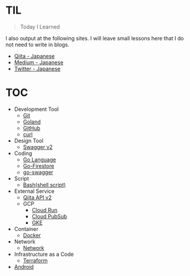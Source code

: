 # TIL
> Today I Learned

I also output at the following sites.
I will leave small lessons here that I do not need to write in blogs.

* [Qiita - Japanese](https://qiita.com/laqiiz)
* [Medium - Japanese](https://medium.com/@laqiiz)
* [Twitter - Japanese](https://twitter.com/laqiiz)


# TOC

* Development Tool
  * [Git](git.md)
  * [Goland](goland.md)
  * [GitHub](github.md)
  * [curl](curl.md)
* Design Tool
  * [Swagger v2](swagger-v2.md)
* Coding
  * [Go Language](golang.md)
  * [Go-Firestore](go-firestore.md)
  * [go-swagger](go-swagger.md)
* Script
  * [Bash(shell script)](bash.md)
* External Service
  * [Qiita API v2](qiita_api.md)
  * GCP
    * [Cloud Run](CloudRun.md)
    * [Cloud PubSub](CloudPubSub.md)
    * [GKE](GKE.md)
* Container
  * [Docker](docker.md)
* Network
  * [Network](Network.md)
* Infrastructure as a Code
  * [Terraform](terraform.md)
* [Android](Android.md)
